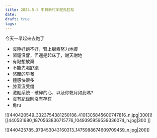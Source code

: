 ```yaml
---
title: 2024.5.5 中興新村半程馬拉松
date: 
draft: true
tags:
---
```

今天一早起來去跑了
- 沒睡好跑不好，腎上腺素努力地撐
- 鬧鐘沒響，但還是起床了，謝天謝地
- 有點想放棄
- 不能先喝舒跑
- 悠閒的早餐
- 體感快很多
- 膝蓋沒受傷
- 激勵系統 - 破碎的心，以及你乾月如此嗎?
- 沒有紀錄則沒有存在
- 角ru


![[440420549_3323754381250186_4101305845600747816_n.jpg|300]]![[440531680_1870563836715776_1049395959539336074_n.jpg|300 ]]

![[440425785_979453043160313_1475988674609709459_n.jpg|200]]